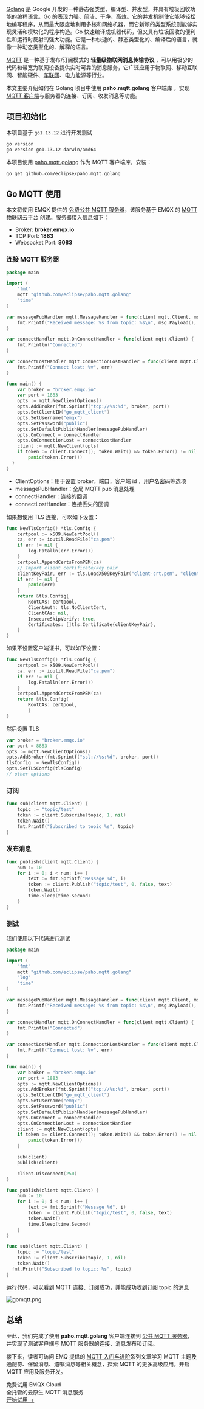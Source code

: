 [Golang](https://golang.org/) 是 Google 开发的一种静态强类型、编译型、并发型，并具有垃圾回收功能的编程语言。Go 的表现力强、简洁、干净、高效。它的并发机制使它能够轻松地编写程序，从而最大限度地利用多核和网络机器，而它新颖的类型系统则能够实现灵活和模块化的程序构造。Go 快速编译成机器代码，但又具有垃圾回收的便利性和运行时反射的强大功能。它是一种快速的、静态类型化的、编译后的语言，就像一种动态类型化的、解释的语言。

[MQTT](https://mqtt.org/) 是一种基于发布/订阅模式的 **轻量级物联网消息传输协议** ，可以用极少的代码和带宽为联网设备提供实时可靠的消息服务，它广泛应用于物联网、移动互联网、智能硬件、[车联网](https://www.emqx.com/zh/blog/category/internet-of-vehicles)、电力能源等行业。

本文主要介绍如何在 Golang 项目中使用 **paho.mqtt.golang** 客户端库 ，实现 [MQTT 客户端](https://www.emqx.com/zh/mqtt-client-sdk)与服务器的连接、订阅、收发消息等功能。



## 项目初始化

本项目基于 `go1.13.12` 进行开发测试

```bash
go version
go version go1.13.12 darwin/amd64
```

本项目使用 [paho.mqtt.golang](https://github.com/eclipse/paho.mqtt.golang) 作为 MQTT 客户端库，安装：

```bash
go get github.com/eclipse/paho.mqtt.golang
```



## Go MQTT 使用

本文将使用 EMQX 提供的 [免费公共 MQTT 服务器](https://www.emqx.com/zh/mqtt/public-mqtt5-broker)，该服务基于 EMQX 的 [MQTT 物联网云平台](https://www.emqx.com/zh/cloud) 创建。服务器接入信息如下：

- Broker: **broker.emqx.io**
- TCP Port: **1883**
- Websocket Port: **8083**

### 连接 MQTT 服务器

```go
package main

import (
	"fmt"
	mqtt "github.com/eclipse/paho.mqtt.golang"
	"time"
)

var messagePubHandler mqtt.MessageHandler = func(client mqtt.Client, msg mqtt.Message) {
	fmt.Printf("Received message: %s from topic: %s\n", msg.Payload(), msg.Topic())
}

var connectHandler mqtt.OnConnectHandler = func(client mqtt.Client) {
	fmt.Println("Connected")
}

var connectLostHandler mqtt.ConnectionLostHandler = func(client mqtt.Client, err error) {
	fmt.Printf("Connect lost: %v", err)
}

func main() {
	var broker = "broker.emqx.io"
	var port = 1883
	opts := mqtt.NewClientOptions()
	opts.AddBroker(fmt.Sprintf("tcp://%s:%d", broker, port))
	opts.SetClientID("go_mqtt_client")
	opts.SetUsername("emqx")
	opts.SetPassword("public")
	opts.SetDefaultPublishHandler(messagePubHandler)
	opts.OnConnect = connectHandler
	opts.OnConnectionLost = connectLostHandler
	client := mqtt.NewClient(opts)
	if token := client.Connect(); token.Wait() && token.Error() != nil {
		panic(token.Error())
  }
}
```



- ClientOptions：用于设置 broker，端口，客户端 id ，用户名密码等选项
- messagePubHandler：全局 MQTT pub 消息处理
- connectHandler：连接的回调
- connectLostHandler：连接丢失的回调

如果想使用 TLS 连接，可以如下设置：

```go
func NewTlsConfig() *tls.Config {
	certpool := x509.NewCertPool()
	ca, err := ioutil.ReadFile("ca.pem")
	if err != nil {
		log.Fatalln(err.Error())
	}
	certpool.AppendCertsFromPEM(ca)
	// Import client certificate/key pair
	clientKeyPair, err := tls.LoadX509KeyPair("client-crt.pem", "client-key.pem")
	if err != nil {
		panic(err)
	}
	return &tls.Config{
		RootCAs: certpool,
		ClientAuth: tls.NoClientCert,
		ClientCAs: nil,
		InsecureSkipVerify: true,
		Certificates: []tls.Certificate{clientKeyPair},
	}
}
```

如果不设置客户端证书，可以如下设置：

```go
func NewTlsConfig() *tls.Config {
	certpool := x509.NewCertPool()
	ca, err := ioutil.ReadFile("ca.pem")
	if err != nil {
		log.Fatalln(err.Error())
	}
	certpool.AppendCertsFromPEM(ca)
	return &tls.Config{
		RootCAs: certpool,
        }
}
```

然后设置 TLS 

```go
var broker = "broker.emqx.io"
var port = 8883
opts := mqtt.NewClientOptions()
opts.AddBroker(fmt.Sprintf("ssl://%s:%d", broker, port))
tlsConfig := NewTlsConfig()
opts.SetTLSConfig(tlsConfig)
// other options
```

### 订阅

```go
func sub(client mqtt.Client) {
	topic := "topic/test"
	token := client.Subscribe(topic, 1, nil)
	token.Wait()
	fmt.Printf("Subscribed to topic %s", topic)
}
```

### 发布消息

```go
func publish(client mqtt.Client) {
	num := 10
	for i := 0; i < num; i++ {
		text := fmt.Sprintf("Message %d", i)
		token := client.Publish("topic/test", 0, false, text)
		token.Wait()
		time.Sleep(time.Second)
	}
}
```

### 测试

我们使用以下代码进行测试

```go
package main

import (
	"fmt"
	mqtt "github.com/eclipse/paho.mqtt.golang"
	"log"
	"time"
)

var messagePubHandler mqtt.MessageHandler = func(client mqtt.Client, msg mqtt.Message) {
	fmt.Printf("Received message: %s from topic: %s\n", msg.Payload(), msg.Topic())
}

var connectHandler mqtt.OnConnectHandler = func(client mqtt.Client) {
	fmt.Println("Connected")
}

var connectLostHandler mqtt.ConnectionLostHandler = func(client mqtt.Client, err error) {
	fmt.Printf("Connect lost: %v", err)
}

func main() {
	var broker = "broker.emqx.io"
	var port = 1883
	opts := mqtt.NewClientOptions()
	opts.AddBroker(fmt.Sprintf("tcp://%s:%d", broker, port))
	opts.SetClientID("go_mqtt_client")
	opts.SetUsername("emqx")
	opts.SetPassword("public")
	opts.SetDefaultPublishHandler(messagePubHandler)
	opts.OnConnect = connectHandler
	opts.OnConnectionLost = connectLostHandler
	client := mqtt.NewClient(opts)
	if token := client.Connect(); token.Wait() && token.Error() != nil {
		panic(token.Error())
	}

	sub(client)
	publish(client)

	client.Disconnect(250)
}

func publish(client mqtt.Client) {
	num := 10
	for i := 0; i < num; i++ {
		text := fmt.Sprintf("Message %d", i)
		token := client.Publish("topic/test", 0, false, text)
		token.Wait()
		time.Sleep(time.Second)
	}
}

func sub(client mqtt.Client) {
	topic := "topic/test"
	token := client.Subscribe(topic, 1, nil)
	token.Wait()
  fmt.Printf("Subscribed to topic: %s", topic)
}

```

运行代码，可以看到 MQTT 连接、订阅成功，并能成功收到订阅 topic 的消息

![gomqtt.png](https://assets.emqx.com/images/96122f5d90e7e2f57be97ed266b1a689.png)



## 总结

至此，我们完成了使用 **paho.mqtt.golang** 客户端连接到 [公共 MQTT 服务器](https://www.emqx.com/zh/mqtt/public-mqtt5-broker)，并实现了测试客户端与 MQTT 服务器的连接、消息发布和订阅。

接下来，读者可访问 EMQ 提供的 [MQTT 入门与进阶](https://www.emqx.com/zh/mqtt-guide)系列文章学习 MQTT 主题及通配符、保留消息、遗嘱消息等相关概念，探索 MQTT 的更多高级应用，开启 MQTT 应用及服务开发。



<section class="promotion">
    <div>
        免费试用 EMQX Cloud
        <div class="is-size-14 is-text-normal has-text-weight-normal">全托管的云原生 MQTT 消息服务</div>
    </div>
    <a href="https://accounts-zh.emqx.com/signup?continue=https://cloud.emqx.com/console/deployments/0?oper=new" class="button is-gradient px-5">开始试用 →</a >
</section>
